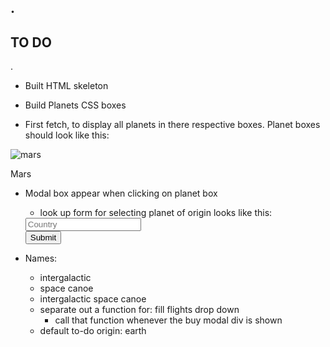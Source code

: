 .
------
TO DO
------
.

- Built HTML skeleton

- Build Planets CSS boxes

- First fetch, to display all planets in there respective boxes. Planet boxes should look like this: 
<div class="planet-box">
    <img class="planet-image" src="https://www.classicalwcrb.org/sites/wcrb/files/styles/medium/public/201609/mars-614x412.jpg" alt="mars">
    <p>Mars</p>
</div>

- Modal box appear when clicking on planet box
    - look up form for selecting planet of origin looks like this:
    <form autocomplete="off" action="/action_page.php">
        <div class="autocomplete" style="width:300px;">
          <input id="myInput" type="text" name="myCountry" placeholder="Country">
        </div>
        <input type="submit">
      </form>

- Names:
    - intergalactic
    - space canoe
    - intergalactic space canoe
    - separate out a function for: fill flights drop down
      - call that function whenever the buy modal div is shown
    - default to-do origin: earth
    
